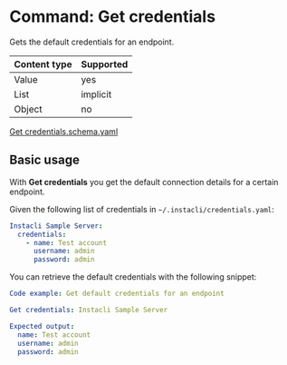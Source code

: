 # Command: Get credentials

Gets the default credentials for an endpoint.

| Content type | Supported |
|--------------|-----------|
| Value        | yes       |
| List         | implicit  |
| Object       | no        |

[Get credentials.schema.yaml](Get%20credentials.schema.yaml)

## Basic usage

With **Get credentials** you get the default connection details for a certain endpoint.

Given the following list of credentials in `~/.instacli/credentials.yaml`:

```yaml file:credentials.yaml
Instacli Sample Server:
  credentials:
    - name: Test account
      username: admin
      password: admin
```

You can retrieve the default credentials with the following snippet:

```yaml instacli
Code example: Get default credentials for an endpoint

Get credentials: Instacli Sample Server

Expected output:
  name: Test account
  username: admin
  password: admin
```

